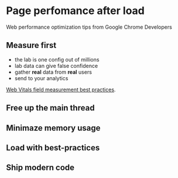 # Page perfomance after load
Web performance optimization tips from Google Chrome Developers

## Measure first

* the lab is one config out of millions
* lab data can give false confidence
* gather **real** data from **real** users
* send to your analytics

[Web Vitals field measurement best practices](//web.dev/vitals-field-measurement-best-practices/).

## Free up the main thread

## Minimaze memory usage

## Load with best-practices

## Ship modern code
